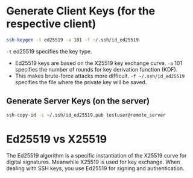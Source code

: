 # Generate Client Keys (for the respective client)

```Bash
ssh-keygen -t ed25519 -a 101 -f ~/.ssh/id_ed25519
```

`-t` ed25519 specifies the key type. 
- Ed25519 keys are based on the X25519 key exchange curve.
`-a` 101 specifies the number of rounds for key derivation function (KDF). 
- This makes brute-force attacks more difficult.
`-f ~/.ssh/id_ed25519` specifies the file where the private key will be saved.

## Generate Server Keys (on the server)

```Bash
ssh-copy-id -i ~/.ssh/id_ed25519.pub testuser@remote_server
```

# Ed25519 vs X25519

The Ed25519 algorithm is a specific instantiation of the X25519 curve for digital signatures. 
Meanwhile X25519 is used for key exchange.
When dealing with SSH keys, you use Ed25519 for signing and authentication.

